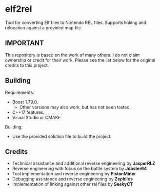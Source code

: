 # elf2rel

Tool for converting Elf files to Nintendo REL files. Supports linking and relocation against a provided map file.

## IMPORTANT ##
This repository is based on the work of many others. I do not claim ownership or credit for their work.
Please see the list below for the original credits to this project.

## Building ##

Requirements:
 - Boost 1.79.0. 
   - Other versions may also work, but has not been tested.
 - C++17 features.
 - Visual Studio or CMAKE

Building:
 - Use the provided solution file to build the project. 

## Credits
 * Technical assistance and additional reverse engineering by **JasperRLZ**
 * Reverse engineering with focus on the battle system by **Jdaster64**
 * Tool implementation and reverse engineering by **PistonMiner**
 * Debugging assistance and reverse engineering by **Zephiles**
 * Implementation of linking against other rel files by **SeekyCT**

